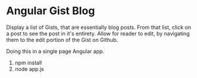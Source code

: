 Angular Gist Blog
=================

Display a list of Gists, that are essentially blog posts. From that list, click on a post to see the post in it's entirety.  Allow for reader to edit, by navigating them to the edit portion of the Gist on Github.

Doing this in a single page Angular app.

1. npm install
2. node app.js